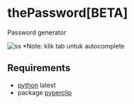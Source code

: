 # thePassword[BETA]
Password generator

![ss](https://i.ibb.co/NVk0t89/sekrinshut.png)
\*Note: klik tab untuk autocomplete

## Requirements
- [python](https://www.python.org/downloads/) latest
- package [pyperclip](https://pypi.org/project/pyperclip3/)